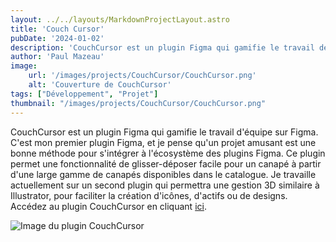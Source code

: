 ```yaml
---
layout: ../../layouts/MarkdownProjectLayout.astro
title: 'Couch Cursor'
pubDate: '2024-01-02'
description: 'CouchCursor est un plugin Figma qui gamifie le travail déquipe sur Figma. Cest mon premier plugin Figma, et je crois quun projet amusant est une bonne approche pour entrer dans lécosystème des plugins Figma.'
author: 'Paul Mazeau'
image:
    url: '/images/projects/CouchCursor/CouchCursor.png'
    alt: 'Couverture de CouchCursor'
tags: ["Développement", "Projet"]
thumbnail: "/images/projects/CouchCursor/CouchCursor.png"
---
```

CouchCursor est un plugin Figma qui gamifie le travail d'équipe sur Figma. C'est mon premier plugin Figma, et je pense qu'un projet amusant est une bonne méthode pour s'intégrer à l'écosystème des plugins Figma. Ce plugin permet une fonctionnalité de glisser-déposer facile pour un canapé à partir d'une large gamme de canapés disponibles dans le catalogue. Je travaille actuellement sur un second plugin qui permettra une gestion 3D similaire à Illustrator, pour faciliter la création d'icônes, d'actifs ou de designs. Accédez au plugin CouchCursor en cliquant [ici](https://www.figma.com/community/plugin/1312800713912459298/couchcursor).

<img src="/images/projects/CouchCursor/CouchCursor.png" alt="Image du plugin CouchCursor" class="blog-content-image"/>

